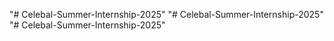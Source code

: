 "# Celebal-Summer-Internship-2025" 
"# Celebal-Summer-Internship-2025" 
"# Celebal-Summer-Internship-2025" 
